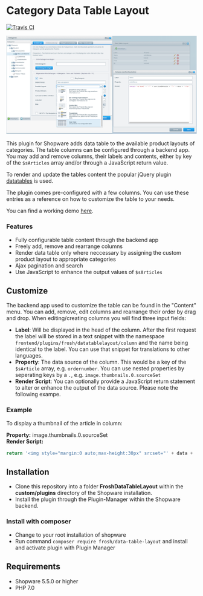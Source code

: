 # Category Data Table Layout

[![Travis CI](https://travis-ci.org/FriendsOfShopware/FroshDataTableLayout.svg?branch=master)](https://travis-ci.org/FriendsOfShopware/FroshDataTableLayout)

![FroshDataTableLayout](https://raw.githubusercontent.com/FriendsOfShopware/FroshDataTableLayout/master/Resources/store/images/0.png)

This plugin for Shopware adds data table to the available product layouts of categories.
The table columns can be configured through a backend app. You may add and remove columns,
their labels and contents, either by key of the `$sArticles` array and/or through a JavaScript
return value.

To render and update the tables content the popular jQuery plugin [datatables](https://datatables.net/) is used. 

The plugin comes pre-configured with a few columns. You can use these entries as a reference
on how to customize the table to your needs.

You can find a working demo [here](http://shopware.davidneustadt.de/genusswelten/tees-und-zubehoer/).

### Features

* Fully configurable table content through the backend app
* Freely add, remove and rearrange columns
* Render data table only where neccessary by assigning the custom product layout to appropriate categories
* Ajax pagination and search
* Use JavaScript to enhance the output values of `$sArticles`

## Customize

The backend app used to customize the table can be found in the "Content" menu. You can add, remove,
edit columns and rearrange their order by drag and drop. When editing/creating columns you will
find three input fields:

* __Label__: Will be displayed in the head of the column. After the first request the label will be
stored in a text snippet with the namespace `frontend/plugins/frosh/datatablelayout/column` and the name being
identical to the label. You can use that snippet for translations to other languages.
* __Property__: The data source of the column. This would be a key of the `$sArticle` array, e.g. `ordernumber`. You can
use nested properties by seperating keys by a `.`, e.g. `image.thumbnails.0.sourceSet`
* __Render Script__: You can optionally provide a JavaScript return statement to alter or enhance
the output of the data source. Please note the following exampe.

### Example

To display a thumbnail of the article in column:

__Property:__ image.thumbnails.0.sourceSet  
__Render Script:__ 
```JavaScript
return '<img style="margin:0 auto;max-height:30px" srcset="' + data + '">';
```

## Installation

* Clone this repository into a folder **FroshDataTableLayout** within the **custom/plugins** directory of the Shopware installation.
* Install the plugin through the Plugin-Manager within the Shopware backend.

### Install with composer

* Change to your root installation of shopware
* Run command `composer require frosh/data-table-layout` and install and activate plugin with Plugin Manager 

## Requirements

* Shopware 5.5.0 or higher
* PHP 7.0
